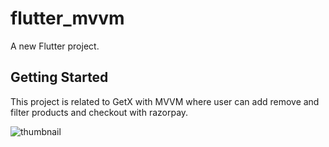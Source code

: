 # flutter_mvvm

A new Flutter project.

## Getting Started

This project is related to GetX with MVVM 
where user can add remove and filter products and checkout with razorpay.


![thumbnail](https://user-images.githubusercontent.com/107117774/172613957-cefeb38a-3e72-4866-bf62-446235111d00.png)
